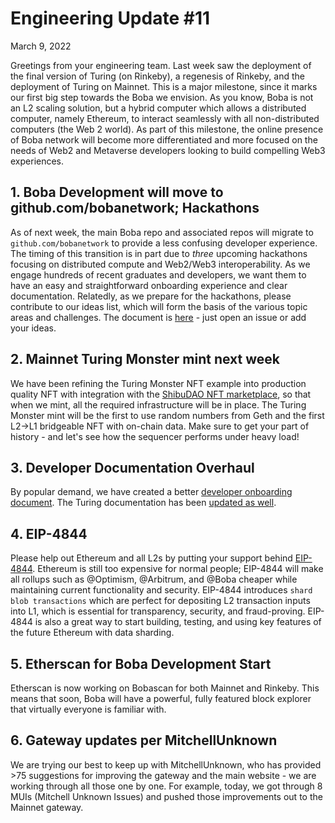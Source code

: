 # Engineering Update #11

March 9, 2022

Greetings from your engineering team. Last week saw the deployment of the final version of Turing (on Rinkeby), a regenesis of Rinkeby, and the deployment of Turing on Mainnet. This is a major milestone, since it marks our first big step towards the Boba we envision. As you know, Boba is not an L2 scaling solution, but a hybrid computer which allows a distributed computer, namely Ethereum, to interact seamlessly with all non-distributed computers (the Web 2 world). As part of this milestone, the online presence of Boba network will become more differentiated and more focused on the needs of Web2 and Metaverse developers looking to build compelling Web3 experiences.

## 1. Boba Development will move to github.com/bobanetwork; Hackathons

As of next week, the main Boba repo and associated repos will migrate to `github.com/bobanetwork` to provide a less confusing developer experience. The timing of this transition is in part due to *three* upcoming hackathons focusing on distributed compute and Web2/Web3 interoperability. As we engage hundreds of recent graduates and developers, we want them to have an easy and straightforward onboarding experience and clear documentation. Relatedly, as we prepare for the hackathons, please contribute to our ideas list, which will form the basis of the various topic areas and challenges. The document is [here](https://github.com/bobanetwork/hackathons/blob/main/README.md) - just open an issue or add your ideas.

## 2. Mainnet Turing Monster mint next week

We have been refining the Turing Monster NFT example into production quality NFT with integration with the [ShibuDAO NFT marketplace](https://shibuinft.com), so that when we mint, all the required infrastructure will be in place. The Turing Monster mint will be the first to use random numbers from Geth and the first L2->L1 bridgeable NFT with on-chain data. Make sure to get your part of history - and let's see how the sequencer performs under heavy load!

## 3. Developer Documentation Overhaul

By popular demand, we have created a better [developer onboarding document](https://github.com/omgnetwork/optimism-v2/blob/develop/boba_documentation/Developer_Start.md). The Turing documentation has been [updated as well](https://github.com/omgnetwork/optimism-v2/blob/develop/packages/boba/turing/README.md).

## 4. EIP-4844

Please help out Ethereum and all L2s by putting your support behind [EIP-4844](https://eips.ethereum.org/EIPS/eip-4844). Ethereum is still too expensive for normal people; EIP-4844 will make all rollups such as @Optimism, @Arbitrum, and @Boba cheaper while maintaining current functionality and security. EIP-4844 introduces `shard blob transactions` which are perfect for depositing L2 transaction inputs into L1, which is essential for transparency, security, and fraud-proving. EIP-4844 is also a great way to start building, testing, and using key features of the future Ethereum with data sharding.

## 5. Etherscan for Boba Development Start

Etherscan is now working on Bobascan for both Mainnet and Rinkeby. This means that soon, Boba will have a powerful, fully featured block explorer that virtually everyone is familiar with.

## 6. Gateway updates per MitchellUnknown

We are trying our best to keep up with MitchellUnknown, who has provided >75 suggestions for improving the gateway and the main website - we are working through all those one by one. For example, today, we got through 8 MUIs (Mitchell Unknown Issues) and pushed those improvements out to the Mainnet gateway.

